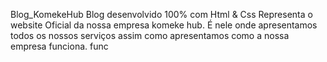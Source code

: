  Blog_KomekeHub
 Blog desenvolvido 100% com Html & Css
 Representa o website Oficial da nossa empresa komeke hub. 
 É nele onde apresentamos todos os nossos serviços assim como apresentamos como a nossa empresa funciona.
func
